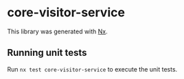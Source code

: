 # core-visitor-service

This library was generated with [Nx](https://nx.dev).

## Running unit tests

Run `nx test core-visitor-service` to execute the unit tests.
